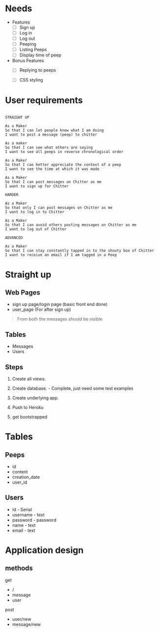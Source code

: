 # Needs 

* Features
  * [ ] Sign up
  * [ ] Log in
  * [ ] Log out
  * [ ] Peeping
  * [ ] Listing Peeps
  * [ ] Display time of peep

* Bonus Features
  * [ ] Replying to peeps
  * [ ] CSS styling

 
# User requirements

  ```

STRAIGHT UP

As a Maker
So that I can let people know what I am doing  
I want to post a message (peep) to chitter

As a maker
So that I can see what others are saying  
I want to see all peeps in reverse chronological order

As a Maker
So that I can better appreciate the context of a peep
I want to see the time at which it was made

As a Maker
So that I can post messages on Chitter as me
I want to sign up for Chitter

HARDER

As a Maker
So that only I can post messages on Chitter as me
I want to log in to Chitter

As a Maker
So that I can avoid others posting messages on Chitter as me
I want to log out of Chitter

ADVANCED

As a Maker
So that I can stay constantly tapped in to the shouty box of Chitter
I want to receive an email if I am tagged in a Peep
```
# Straight up

## Web Pages
- sign up page/login page (basic front end done)
- user_page (For after sign up)

> From both the messages should be visible

## Tables
- Messages
- Users

## Steps
1. Create all views.
2. Create database. - Complete, just need some test examples
3. Create underlying app.
4. Push to Heroku

5. get bootstrapped

# Tables

## Peeps
- id
- content
- creation_date
- user_id

## Users

- id - Serial
- username - text
- password - password
- name - text
- email - text

# Application design

## methods

get
- /
- message
- user

post
- user/new
- message/new
